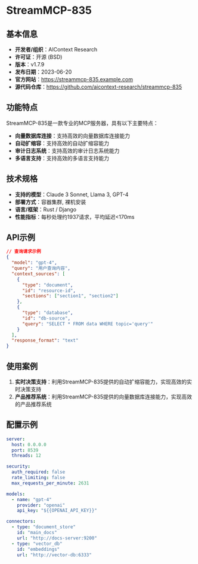 # StreamMCP-835

## 基本信息

- **开发者/组织**：AIContext Research
- **许可证**：开源 (BSD)
- **版本**：v1.7.9
- **发布日期**：2023-06-20
- **官方网站**：https://streammcp-835.example.com
- **源代码仓库**：https://github.com/aicontext-research/streammcp-835

## 功能特点

StreamMCP-835是一款专业的MCP服务器，具有以下主要特点：

- **向量数据库连接**：支持高效的向量数据库连接能力
- **自动扩缩容**：支持高效的自动扩缩容能力
- **审计日志系统**：支持高效的审计日志系统能力
- **多语言支持**：支持高效的多语言支持能力


## 技术规格

- **支持的模型**：Claude 3 Sonnet, Llama 3, GPT-4
- **部署方式**：容器集群, 裸机安装
- **语言/框架**：Rust / Django
- **性能指标**：每秒处理约1937请求，平均延迟<170ms

## API示例

```json
// 查询请求示例
{
  "model": "gpt-4",
  "query": "用户查询内容",
  "context_sources": [
    {
      "type": "document",
      "id": "resource-id",
      "sections": ["section1", "section2"]
    },
    {
      "type": "database",
      "id": "db-source",
      "query": "SELECT * FROM data WHERE topic='query'"
    }
  ],
  "response_format": "text"
}
```

## 使用案例

1. **实时决策支持**：利用StreamMCP-835提供的自动扩缩容能力，实现高效的实时决策支持
2. **产品推荐系统**：利用StreamMCP-835提供的向量数据库连接能力，实现高效的产品推荐系统


## 配置示例

```yaml
server:
  host: 0.0.0.0
  port: 8539
  threads: 12

security:
  auth_required: false
  rate_limiting: false
  max_requests_per_minute: 2631

models:
  - name: "gpt-4"
    provider: "openai"
    api_key: "${{OPENAI_API_KEY}}"

connectors:
  - type: "document_store"
    id: "main_docs"
    url: "http://docs-server:9200"
  - type: "vector_db"
    id: "embeddings"
    url: "http://vector-db:6333"
```